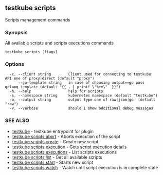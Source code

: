 ## testkube scripts

Scripts management commands

### Synopsis

All available scripts and scripts executions commands

```
testkube scripts [flags]
```

### Options

```
  -c, --client string        Client used for connecting to testkube API one of proxy|direct (default "proxy")
      --go-template string   in case of choosing output==go pass golang template (default "{{ . | printf \"%+v\"  }}")
  -h, --help                 help for scripts
  -s, --namespace string     kubernetes namespace (default "testkube")
  -o, --output string        output type one of raw|json|go  (default "raw")
  -v, --verbose              should I show additional debug messages
```

### SEE ALSO

* [testkube](testkube.md)	 - testkube entrypoint for plugin
* [testkube scripts abort](testkube_scripts_abort.md)	 - Aborts execution of the script
* [testkube scripts create](testkube_scripts_create.md)	 - Create new script
* [testkube scripts execution](testkube_scripts_execution.md)	 - Gets script execution details
* [testkube scripts executions](testkube_scripts_executions.md)	 - List scripts executions
* [testkube scripts list](testkube_scripts_list.md)	 - Get all available scripts
* [testkube scripts start](testkube_scripts_start.md)	 - Starts new script
* [testkube scripts watch](testkube_scripts_watch.md)	 - Watch until script execution is in complete state

